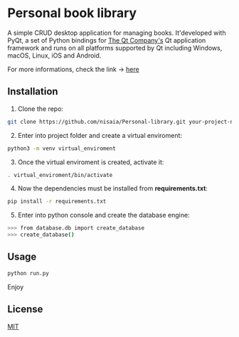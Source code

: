 # Personal book library

A simple CRUD desktop application for managing books. It'developed with PyQt, a set of Python bindings for [The Qt Company's](https://www.qt.io/) Qt application framework and runs on all platforms supported by Qt including Windows, macOS, Linux, iOS and Android.

For more informations, check the link -> [here](https://riverbankcomputing.com/software/pyqt)

## Installation

1. Clone the repo:

```bash
git clone https://github.com/nisaia/Personal-library.git your-project-name
```
2. Enter into project folder and create a virtual enviroment:

```bash
python3 -m venv virtual_enviroment
```

3. Once the virtual enviroment is created, activate it:

```bash
. virtual_enviroment/bin/activate
```

4. Now the dependencies must be installed from **requirements.txt**:

```bash
pip install -r requirements.txt
```

5. Enter into python console and create the database engine:

```bash
>>> from database.db import create_database
>>> create_database()
```

## Usage

```bash
python run.py
```

Enjoy

## License
[MIT](https://choosealicense.com/licenses/mit/)